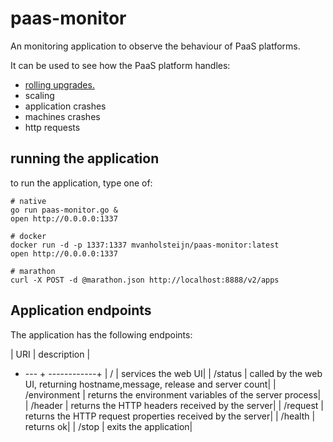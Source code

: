 # paas-monitor
An monitoring application to observe the behaviour of PaaS platforms.

It can be used to see  how the PaaS platform handles:

- [rolling upgrades.](http://blog.xebia.com/2015/04/06/rolling-upgrade-of-docker-applications-using-coreos-and-consul/)
- scaling
- application crashes
- machines crashes
- http requests

## running the application

to run the application, type one of:

```
# native 
go run paas-monitor.go &
open http://0.0.0.0:1337

# docker
docker run -d -p 1337:1337 mvanholsteijn/paas-monitor:latest
open http://0.0.0.0:1337

# marathon
curl -X POST -d @marathon.json http://localhost:8888/v2/apps
```


## Application endpoints
The application has the following endpoints:

| URI | description |
+ --- + ------------+
| /		| services the web UI|
| /status	| called by the web UI, returning hostname,message, release and server count|
| /environment	| returns the environment variables of the server process|
| /header	| returns the HTTP headers received by the server|
| /request	| returns the HTTP request properties received by the server|
| /health	| returns ok|
| /stop		| exits the application|

